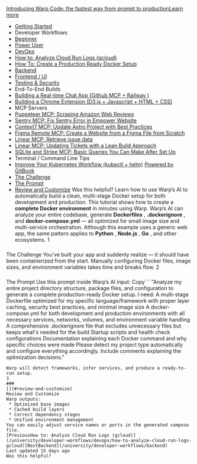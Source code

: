 [Introducing Warp Code: the fastest way from prompt to productionLearn more ](https://www.warp.dev/blog/introducing-warp-code-prompt-to-prod)
 * [Getting Started](/university)
 * Developer Workflows
 * [Beginner](/university/developer-workflows/beginner)
 * [Power User](/university/developer-workflows/power-user)
 * [DevOps](/university/developer-workflows/devops)
 * [How to: Analyze Cloud Run Logs (gcloud)](/university/developer-workflows/devops/how-to-analyze-cloud-run-logs-gcloud)
 * [How To: Create a Production Ready Docker Setup](/university/developer-workflows/devops/how-to-create-a-production-ready-docker-setup)
 * [Backend](/university/developer-workflows/backend)
 * [Frontend / UI](/university/developer-workflows/frontend-ui)
 * [Testing & Security](/university/developer-workflows/testing-and-security)
 * End-To-End Builds
 * [Building a Real-time Chat App (Github MCP + Railway )](/university/end-to-end-builds/building-a-real-time-chat-app-github-mcp-+-railway)
 * [Building a Chrome Extension (D3.js + Javascript + HTML + CSS)](/university/end-to-end-builds/building-a-chrome-extension-d3.js-+-javascript-+-html-+-css)
 * MCP Servers
 * [Puppeteer MCP: Scraping Amazon Web Reviews ](/university/mcp-servers/puppeteer-mcp-scraping-amazon-web-reviews)
 * [Sentry MCP: Fix Sentry Error in Empower Website](/university/mcp-servers/sentry-mcp-fix-sentry-error-in-empower-website)
 * [Context7 MCP: Update Astro Project with Best Practices](/university/mcp-servers/context7-mcp-update-astro-project-with-best-practices)
 * [Figma Remote MCP: Create a Website from a Figma File from Scratch](/university/mcp-servers/figma-remote-mcp-create-a-website-from-a-figma-file-from-scratch)
 * [Linear MCP: Retrieve issue data](/university/mcp-servers/linear-mcp-retrieve-issue-data)
 * [Linear MCP: Updating Tickets with a Lean Build Approach](/university/mcp-servers/linear-mcp-updating-tickets-with-a-lean-build-approach)
 * [SQLite and Stripe MCP: Basic Queries You Can Make After Set Up](/university/mcp-servers/sqlite-and-stripe-mcp-basic-queries-you-can-make-after-set-up)
 * Terminal / Command Line Tips
 * [Improve Your Kubernetes Workflow (kubectl + helm)](/university/terminal-command-line-tips/improve-your-kubernetes-workflow-kubectl-+-helm)
[Powered by GitBook](https://www.gitbook.com/?utm_source=content&utm_medium=trademark&utm_campaign=c5dAwvMCRiTxUOdDicqy)
 * [The Challenge](#the-challenge)
 * [The Prompt](#the-prompt)
 * [Review and Customize](#review-and-customize)
Was this helpful?
Learn how to use Warp’s AI to automatically build a clean, multi-stage Docker setup for both development and production.
This tutorial shows how to create a **complete Docker environment** in minutes using Warp. Warp’s AI can analyze your entire codebase, generate **Dockerfiles** , **.dockerignore** , and **docker-compose.yml** — all optimized for small image size and multi-service orchestration.
Although this example uses a generic web app, the same pattern applies to **Python** , **Node.js** , **Go** , and other ecosystems.
1
### 
[](#the-challenge)
The Challenge
You’ve built your app and suddenly realize — it should have been containerized from the start. Manually configuring Docker files, image sizes, and environment variables takes time and breaks flow.
2
### 
[](#the-prompt)
The Prompt
Use this prompt inside Warp’s AI input:
Copy```
"Analyze my entire project directory structure, package files, and configuration to generate a complete production-ready Docker setup. I need:
A multi-stage Dockerfile optimized for my specific language/framework with proper layer caching, security best practices, and minimal image size
A docker-compose.yml for both development and production environments with all necessary services, networks, volumes, and environment variable handling
A comprehensive .dockerignore file that excludes unnecessary files but keeps what's needed for the build
Startup scripts and health check configurations
Documentation explaining each Docker command and why specific choices were made
Please detect my project type automatically and configure everything accordingly. Include comments explaining the optimization decisions."
```
Warp will detect frameworks, infer services, and produce a ready-to-run setup.
3
### 
[](#review-and-customize)
Review and Customize
Warp outputs:
 * Optimized base images
 * Cached build layers
 * Correct dependency stages
 * Unified environment management
You can easily adjust service names or ports in the generated compose file.
[PreviousHow to: Analyze Cloud Run Logs (gcloud)](/university/developer-workflows/devops/how-to-analyze-cloud-run-logs-gcloud)[NextBackend](/university/developer-workflows/backend)
Last updated 15 days ago
Was this helpful?